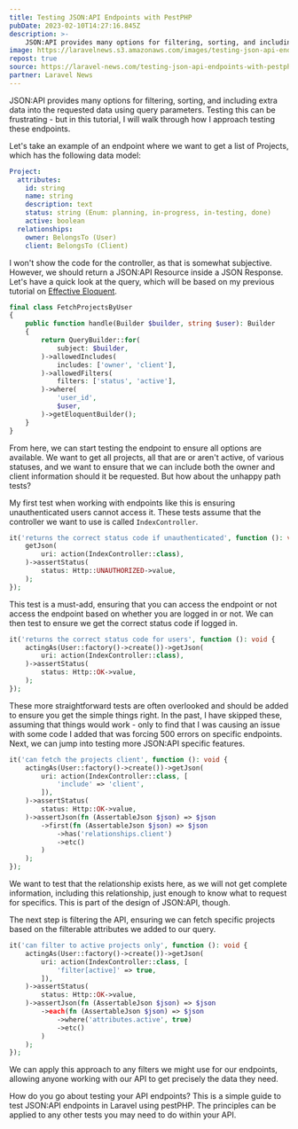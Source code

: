 ```yaml
---
title: Testing JSON:API Endpoints with PestPHP
pubDate: 2023-02-10T14:27:16.845Z
description: >-
    JSON:API provides many options for filtering, sorting, and including extra data into the requested data using query parameters. Testing this can be frustrating.
image: https://laravelnews.s3.amazonaws.com/images/testing-json-api-endpoints-using-pestphp.png
repost: true
source: https://laravel-news.com/testing-json-api-endpoints-with-pestphp
partner: Laravel News
---
```


JSON:API provides many options for filtering, sorting, and including extra data into the requested data using query parameters. Testing this can be frustrating - but in this tutorial, I will walk through how I approach testing these endpoints.

Let's take an example of an endpoint where we want to get a list of Projects, which has the following data model:

```yaml
Project:
  attributes:
    id: string
    name: string
    description: text
    status: string (Enum: planning, in-progress, in-testing, done)
    active: boolean
  relationships:
    owner: BelongsTo (User)
    client: BelongsTo (Client)
```

I won't show the code for the controller, as that is somewhat subjective. However, we should return a JSON:API Resource inside a JSON Response. Let's have a quick look at the query, which will be based on my previous tutorial on [Effective Eloquent](https://laravel-news.com/effective-eloquent).

```php
final class FetchProjectsByUser
{
	public function handle(Builder $builder, string $user): Builder
	{
		return QueryBuilder::for(
			subject: $builder,
		)->allowedIncludes(
			includes: ['owner', 'client'],
		)->allowedFilters(
			filters: ['status', 'active'],
		)->where(
			'user_id',
			$user,
		)->getEloquentBuilder();
	}
}
```

From here, we can start testing the endpoint to ensure all options are available. We want to get all projects, all that are or aren't active, of various statuses, and we want to ensure that we can include both the owner and client information should it be requested. But how about the unhappy path tests?

My first test when working with endpoints like this is ensuring unauthenticated users cannot access it. These tests assume that the controller we want to use is called `IndexController`.

```php
it('returns the correct status code if unauthenticated', function (): void {
	getJson(
		uri: action(IndexController::class),
	)->assertStatus(
		status: Http::UNAUTHORIZED->value,
	);
});
```

This test is a must-add, ensuring that you can access the endpoint or not access the endpoint based on whether you are logged in or not. We can then test to ensure we get the correct status code if logged in.

```php
it('returns the correct status code for users', function (): void {
	actingAs(User::factory()->create())->getJson(
		uri: action(IndexController::class),
	)->assertStatus(
		status: Http::OK->value,
	);
});
```

These more straightforward tests are often overlooked and should be added to ensure you get the simple things right. In the past, I have skipped these, assuming that things would work - only to find that I was causing an issue with some code I added that was forcing 500 errors on specific endpoints. Next, we can jump into testing more JSON:API specific features.

```php
it('can fetch the projects client', function (): void {
	actingAs(User::factory()->create())->getJson(
		uri: action(IndexController::class, [
			'include' => 'client',
		]),
	)->assertStatus(
		status: Http::OK->value,
	)->assertJson(fn (AssertableJson $json) => $json
		->first(fn (AssertableJson $json) => $json
			->has('relationships.client')
			->etc()
		)
	);
});
```

We want to test that the relationship exists here, as we will not get complete information, including this relationship, just enough to know what to request for specifics. This is part of the design of JSON:API, though.

The next step is filtering the API, ensuring we can fetch specific projects based on the filterable attributes we added to our query.

```php
it('can filter to active projects only', function (): void {
	actingAs(User::factory()->create())->getJson(
		uri: action(IndexController::class, [
			'filter[active]' => true,
		]),
	)->assertStatus(
		status: Http::OK->value,
	)->assertJson(fn (AssertableJson $json) => $json
		->each(fn (AssertableJson $json) => $json
			->where('attributes.active', true)
			->etc()
		)
	);
});
```

We can apply this approach to any filters we might use for our endpoints, allowing anyone working with our API to get precisely the data they need.

How do you go about testing your API endpoints? This is a simple guide to test JSON:API endpoints in Laravel using pestPHP. The principles can be applied to any other tests you may need to do within your API.
